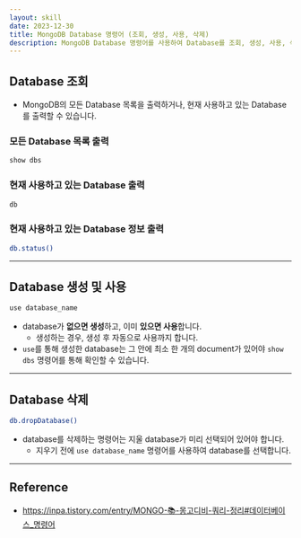 ```yaml
---
layout: skill
date: 2023-12-30
title: MongoDB Database 명령어 (조회, 생성, 사용, 삭제)
description: MongoDB Database 명령어를 사용하여 Database를 조회, 생성, 사용, 삭제할 수 있습니다.
---
```



## Database 조회

- MongoDB의 모든 Database 목록을 출력하거나, 현재 사용하고 있는 Database를 출력할 수 있습니다.


### 모든 Database 목록 출력

```sh
show dbs
```


### 현재 사용하고 있는 Database 출력

```sh
db
```


### 현재 사용하고 있는 Database 정보 출력

```sh
db.status()
```


---


## Database 생성 및 사용

```sh
use database_name
```

- database가 **없으면 생성**하고, 이미 **있으면 사용**합니다.
    - 생성하는 경우, 생성 후 자동으로 사용까지 합니다.
- `use`를 통해 생성한 database는 그 안에 최소 한 개의 document가 있어야 `show dbs` 명령어를 통해 확인할 수 있습니다.


---


## Database 삭제

```sh
db.dropDatabase()
```

- database를 삭제하는 명령어는 지울 database가 미리 선택되어 있어야 합니다.
    - 지우기 전에 `use database_name` 명령어를 사용하여 database를 선택합니다.


---


## Reference

- <https://inpa.tistory.com/entry/MONGO-📚-몽고디비-쿼리-정리#데이터베이스_명령어>
